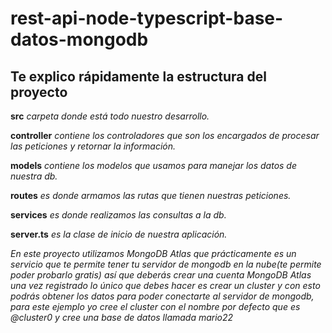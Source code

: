 # rest-api-node-typescript-base-datos-mongodb

## Te explico rápidamente la estructura del proyecto

**src** *carpeta donde está todo nuestro desarrollo.*

**controller** *contiene los controladores que son los encargados de procesar las peticiones  y retornar la información.*

**models** *contiene los modelos que usamos para manejar los datos de nuestra db.*

**routes** *es donde armamos las rutas que tienen nuestras peticiones.*

**services** *es donde realizamos las consultas a la db.*

**server.ts** *es la clase de inicio de nuestra aplicación.*

*En este proyecto utilizamos MongoDB Atlas que prácticamente es un servicio que te permite tener tu servidor de mongodb en la nube(te permite poder probarlo gratis) así que deberás crear una cuenta MongoDB Atlas una vez registrado lo único que debes hacer es crear un cluster y con esto podrás obtener los datos para poder conectarte al servidor de mongodb, para este ejemplo yo cree el cluster con el nombre por defecto que es @cluster0 y cree una base de datos llamada mario22*